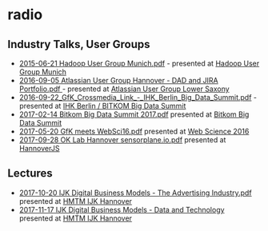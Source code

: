 # radio

## Industry Talks, User Groups

* [2015-06-21 Hadoop User Group Munich.pdf](https://github.com/npohle/radio/blob/master/2015-06-21%20Hadoop%20User%20Group%20Munich.pdf) - presented at [Hadoop User Group Munich](https://www.meetup.com/Hadoop-User-Group-Munich/events/222816994/)
* [2016-09-05 Atlassian User Group Hannover - DAD and JIRA Portfolio.pdf	](https://github.com/npohle/radio/blob/master/2016-09-05%20Atlassian%20User%20Group%20Hannover%20-%20DAD%20and%20JIRA%20Portfolio.pdf) - presented at [Atlassian User Group Lower Saxony](https://wiki.agile-it-management.de/display/AN/AUG+Niedersachen+-+Review+2.+Event+am+05.09.2016)
* [2016-09-22_GfK_Crossmedia_Link_-_IHK_Berlin_Big_Data_Summit.pdf](https://github.com/npohle/radio/blob/master/2016-09-22_GfK_Crossmedia_Link_-_IHK_Berlin_Big_Data_Summit.pdf) - presented at [IHK Berlin / BITKOM Big Data Summit ](http://www.sibb.de/fileadmin/sibb_upload/IKT-Events/Big_Data_Summit_Programm_12.08..pdf)
* [2017-02-14 Bitkom Big Data Summit 2017.pdf](https://github.com/npohle/radio/blob/master/2017-02-14%20Bitkom%20Big%20Data%20Summit%202017.pdf) presented at [Bitkom Big Data Summit](https://www.bitkom-bigdata.de)
* [2017-05-20 GfK meets WebSci16.pdf](https://github.com/npohle/radio/blob/master/2017-05-20%20GfK%20meets%20WebSci16.pdf) presented at [Web Science 2016](http://www.websci16.org/)
* [2017-09-28 OK Lab Hannover sensorplane.io.pdf](https://github.com/npohle/radio/blob/master/2017-09-28%20OK%20Lab%20Hannover%20sensorplane.io.pdf) presented at [HannoverJS](https://www.facebook.com/hannoverjs/posts/1680188922004803)

## Lectures
* [2017-10-20 IJK Digital Business Models - The Advertising Industry.pdf](https://github.com/npohle/radio/blob/master/2017-10-20%20IJK%20Digital%20Business%20Models%20-%20The%20Advertising%20Industry.pdf) presented at [HMTM IJK Hannover](https://www.ijk.hmtm-hannover.de/en/home/)
* [2017-11-17 IJK Digital Business Models - Data and Technology](https://github.com/npohle/radio/blob/master/2017-11-17%20IJK%20Digital%20Business%20Models%20-%20Data%20and%20Technology.pdf) presented at [HMTM IJK Hannover](https://www.ijk.hmtm-hannover.de/en/home/)
